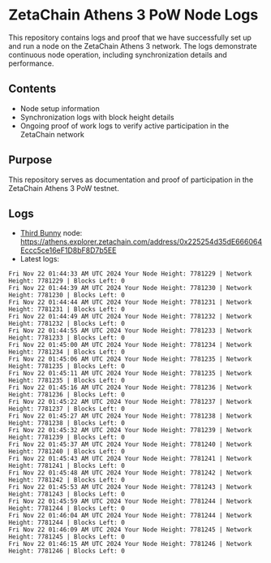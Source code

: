 # ZetaChain Athens 3 PoW Node Logs
This repository contains logs and proof that we have successfully set up and run a node on the ZetaChain Athens 3 network. The logs demonstrate continuous node operation, including synchronization details and performance.

## Contents
- Node setup information
- Synchronization logs with block height details
- Ongoing proof of work logs to verify active participation in the ZetaChain network

## Purpose
This repository serves as documentation and proof of participation in the ZetaChain Athens 3 PoW testnet.

## Logs

- [Third Bunny](https://thirdbunny.xyz/) node: https://athens.explorer.zetachain.com/address/0x225254d35dE666064Eccc5ce16eF1D8bF8D7b5EE
- Latest logs:
```
Fri Nov 22 01:44:33 AM UTC 2024 Your Node Height: 7781229 | Network Height: 7781229 | Blocks Left: 0
Fri Nov 22 01:44:39 AM UTC 2024 Your Node Height: 7781230 | Network Height: 7781230 | Blocks Left: 0
Fri Nov 22 01:44:44 AM UTC 2024 Your Node Height: 7781231 | Network Height: 7781231 | Blocks Left: 0
Fri Nov 22 01:44:49 AM UTC 2024 Your Node Height: 7781232 | Network Height: 7781232 | Blocks Left: 0
Fri Nov 22 01:44:55 AM UTC 2024 Your Node Height: 7781233 | Network Height: 7781233 | Blocks Left: 0
Fri Nov 22 01:45:00 AM UTC 2024 Your Node Height: 7781234 | Network Height: 7781234 | Blocks Left: 0
Fri Nov 22 01:45:06 AM UTC 2024 Your Node Height: 7781235 | Network Height: 7781235 | Blocks Left: 0
Fri Nov 22 01:45:11 AM UTC 2024 Your Node Height: 7781235 | Network Height: 7781235 | Blocks Left: 0
Fri Nov 22 01:45:16 AM UTC 2024 Your Node Height: 7781236 | Network Height: 7781236 | Blocks Left: 0
Fri Nov 22 01:45:22 AM UTC 2024 Your Node Height: 7781237 | Network Height: 7781237 | Blocks Left: 0
Fri Nov 22 01:45:27 AM UTC 2024 Your Node Height: 7781238 | Network Height: 7781238 | Blocks Left: 0
Fri Nov 22 01:45:32 AM UTC 2024 Your Node Height: 7781239 | Network Height: 7781239 | Blocks Left: 0
Fri Nov 22 01:45:37 AM UTC 2024 Your Node Height: 7781240 | Network Height: 7781240 | Blocks Left: 0
Fri Nov 22 01:45:43 AM UTC 2024 Your Node Height: 7781241 | Network Height: 7781241 | Blocks Left: 0
Fri Nov 22 01:45:48 AM UTC 2024 Your Node Height: 7781242 | Network Height: 7781242 | Blocks Left: 0
Fri Nov 22 01:45:53 AM UTC 2024 Your Node Height: 7781243 | Network Height: 7781243 | Blocks Left: 0
Fri Nov 22 01:45:59 AM UTC 2024 Your Node Height: 7781244 | Network Height: 7781244 | Blocks Left: 0
Fri Nov 22 01:46:04 AM UTC 2024 Your Node Height: 7781244 | Network Height: 7781244 | Blocks Left: 0
Fri Nov 22 01:46:09 AM UTC 2024 Your Node Height: 7781245 | Network Height: 7781245 | Blocks Left: 0
Fri Nov 22 01:46:15 AM UTC 2024 Your Node Height: 7781246 | Network Height: 7781246 | Blocks Left: 0
```
